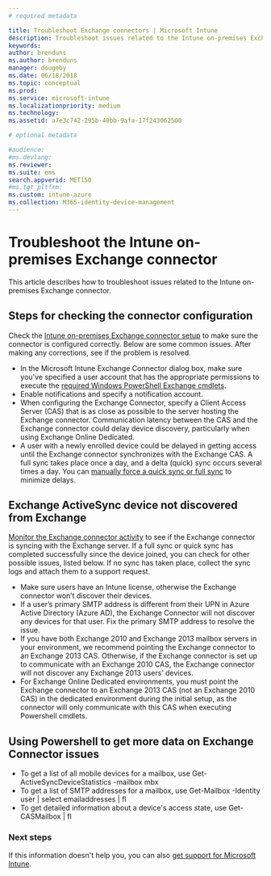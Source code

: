 ```yaml
---
# required metadata

title: Troubleshoot Exchange connectors | Microsoft Intune
description: Troubleshoot issues related to the Intune on-premises Exchange connector.
keywords:
author: brenduns
ms.author: brenduns
manager: dougeby
ms.date: 06/18/2018
ms.topic: conceptual
ms.prod:
ms.service: microsoft-intune
ms.localizationpriority: medium
ms.technology:
ms.assetid: a7e3c742-295b-40bb-9afa-17f243062500

# optional metadata

#audience:
#ms.devlang:
ms.reviewer:
ms.suite: ems
search.appverid: MET150
#ms.tgt_pltfrm:
ms.custom: intune-azure
ms.collection: M365-identity-device-management
---
```


# Troubleshoot the Intune on-premises Exchange connector

This article describes how to troubleshoot issues related to the Intune on-premises Exchange connector.

## Steps for checking the connector configuration 

Check the [Intune on-premises Exchange connector setup](exchange-connector-install.md) to make sure the connector is configured correctly. Below are some common issues. After making any corrections, see if the problem is resolved.

 - In the Microsoft Intune Exchange Connector dialog box, make sure you've specified a user account that has the appropriate permissions to execute the [required Windows PowerShell Exchange cmdlets](exchange-connector-install.md#exchange-cmdlet-requirements).
- Enable notifications and specify a notification account.
 - When configuring the Exchange Connector, specify a Client Access Server (CAS) that is as close as possible to the server hosting the Exchange connector. Communication latency between the CAS and the Exchange connector could delay device discovery, particularly when using Exchange Online Dedicated.
 - A user with a newly enrolled device could be delayed in getting access until the Exchange connector synchronizes with the Exchange CAS. A full sync takes place once a day, and a delta (quick) sync occurs several times a day.  You can [manually force a quick sync or full sync](exchange-connector-install.md#manually-force-a-quick-sync-or-full-sync) to minimize delays.
 
## Exchange ActiveSync device not discovered from Exchange
[Monitor the Exchange connector activity](exchange-connector-install.md#on-premises-exchange-connector-high-availability-support) to see if the Exchange connector is syncing with the Exchange server. If a full sync or quick sync has completed successfully since the device joined, you can check for other possible issues, listed below. If no sync has taken place, collect the sync logs and attach them to a support request.

 - Make sure users have an Intune license, otherwise the Exchange connector won’t discover their devices.
 - If a user’s primary SMTP address is different from their UPN in Azure Active Directory (Azure AD), the Exchange Connector will not discover any devices for that user. Fix the primary SMTP address to resolve the issue.
 - If you have both Exchange 2010 and Exchange 2013 mailbox servers in your environment, we recommend pointing the Exchange connector to an Exchange 2013 CAS. Otherwise, if the Exchange connector is set up to communicate with an Exchange 2010 CAS, the Exchange connector will not discover any Exchange 2013 users’ devices. 
- For Exchange Online Dedicated environments, you must point the Exchange connector to an Exchange 2013 CAS (not an Exchange 2010 CAS) in the dedicated environment during the initial setup, as the connector will only communicate with this CAS when executing Powershell cmdlets.


## Using Powershell to get more data on Exchange Connector issues
- To get a list of all mobile devices for a mailbox, use Get-ActiveSyncDeviceStatistics -mailbox mbx
- To get a list of SMTP addresses for a mailbox, use Get-Mailbox -Identity user | select emailaddresses | fl
- To get detailed information about a device's access state, use Get-CASMailbox <upn> | fl

### Next steps
If this information doesn't help you, you can also [get support for Microsoft Intune](get-support.md).
